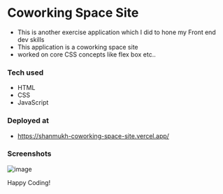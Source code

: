# Coworking Space Site

- This is another exercise application which I did to hone my Front end dev skills
- This application is a coworking space site
- worked on core CSS concepts like flex box etc..

### Tech used

- HTML
- CSS
- JavaScript

### Deployed at

- https://shanmukh-coworking-space-site.vercel.app/

### Screenshots

![image](https://github.com/Shanmukh459/Coworking-space-site/assets/52078988/5538f162-218f-47df-9fe2-972c1b7c5b77)


Happy Coding!
